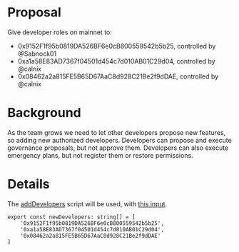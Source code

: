 # Proposal

Give developer roles on mainnet to:

- 0x9152F1f95b0819DA526BF6e0cB800559542b5b25, controlled by @Sabnock01
- 0xa1a58E83AD7367f04501d454c7d010AB01C29d04, controlled by @calnix
- 0x08462a2a815FE5B65D67AaC8d928C21Be2f9dDAE, controlled by @calnix

# Background

As the team grows we need to let other developers propose new features, so adding new authorized developers. Developers can propose and execute governance proposals, but not approve them. Developers can also execute emergency plans, but not register them or restore permissions.

# Details

The [addDevelopers](https://github.com/yieldprotocol/environments-v2/blob/main/scripts/governance/permissions/addDevelopers/addDevelopers.ts) script will be used, with [this input](https://github.com/yieldprotocol/environments-v2/blob/main/scripts/governance/permissions/addDevelopers/addDevelopers.config.ts).

```
export const newDevelopers: string[] = [
    '0x9152F1f95b0819DA526BF6e0cB800559542b5b25',
    '0xa1a58E83AD7367f04501d454c7d010AB01C29d04',
    '0x08462a2a815FE5B65D67AaC8d928C21Be2f9dDAE'
]
```
